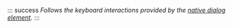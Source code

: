 ::: success
_Follows the keyboard interactions provided by the [native dialog element](https://developer.mozilla.org/en-US/docs/Web/HTML/Element/dialog)._
:::
